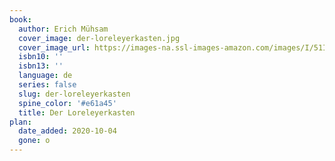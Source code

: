 ```yaml
---
book:
  author: Erich Mühsam
  cover_image: der-loreleyerkasten.jpg
  cover_image_url: https://images-na.ssl-images-amazon.com/images/I/51IAANVPFFL.jpg
  isbn10: ''
  isbn13: ''
  language: de
  series: false
  slug: der-loreleyerkasten
  spine_color: '#e61a45'
  title: Der Loreleyerkasten
plan:
  date_added: 2020-10-04
  gone: o
---
```

